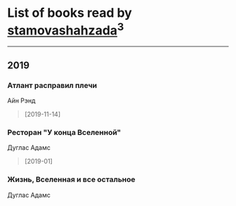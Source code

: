 # List of books read by [stamovashahzada](http://vk.com/id310646815)<sup>3</sup>
---

## 2019

### Атлант расправил плечи
Айн Рэнд
> [2019-11-14] 


### Ресторан "У конца Вселенной"
Дуглас Адамс
> [2019-01] 


### Жизнь, Вселенная и все остальное
Дуглас Адамс



